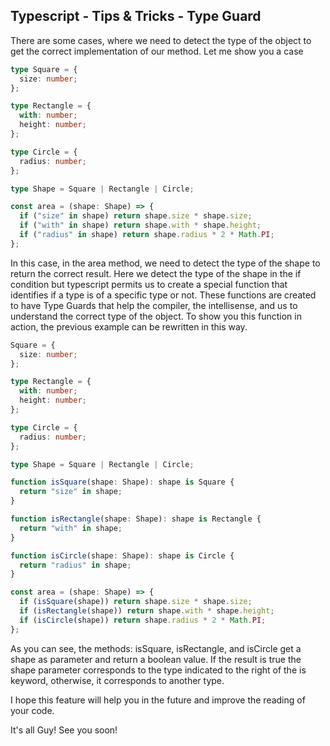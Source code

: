 ## Typescript - Tips & Tricks - Type Guard

There are some cases, where we need to detect the type of the object to get the correct implementation of our method.
Let me show you a case
```ts
type Square = {
  size: number;
};

type Rectangle = {
  with: number;
  height: number;
};

type Circle = {
  radius: number;
};

type Shape = Square | Rectangle | Circle;

const area = (shape: Shape) => {
  if ("size" in shape) return shape.size * shape.size;
  if ("with" in shape) return shape.with * shape.height;
  if ("radius" in shape) return shape.radius * 2 * Math.PI;
};
```
In this case, in the area method, we need to detect the type of the shape to return the correct result.
Here we detect the type of the shape in the if condition but typescript permits us to create a special function that identifies if a type is of a specific type or not.
These functions are created to have Type Guards that help the compiler, the intellisense, and us to understand the correct type of the object.
To show you this function in action, the previous example can be rewritten in this way.
```ts
Square = {
  size: number;
};

type Rectangle = {
  with: number;
  height: number;
};

type Circle = {
  radius: number;
};

type Shape = Square | Rectangle | Circle;

function isSquare(shape: Shape): shape is Square {
  return "size" in shape;
}

function isRectangle(shape: Shape): shape is Rectangle {
  return "with" in shape;
}

function isCircle(shape: Shape): shape is Circle {
  return "radius" in shape;
}

const area = (shape: Shape) => {
  if (isSquare(shape)) return shape.size * shape.size;
  if (isRectangle(shape)) return shape.with * shape.height;
  if (isCircle(shape)) return shape.radius * 2 * Math.PI;
};
```
As you can see, the methods: isSquare, isRectangle, and isCircle get a shape as parameter and return a boolean value. If the result is true the shape parameter corresponds to the type indicated to the right of the is keyword, otherwise, it corresponds to another type.

I hope this feature will help you in the future and improve the reading of your code.

It's all Guy!
See you soon!